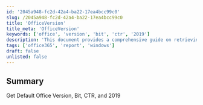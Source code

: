 ```yaml
---
id: '2045a948-fc2d-42a4-ba22-17ea4bcc99c0'
slug: /2045a948-fc2d-42a4-ba22-17ea4bcc99c0
title: 'OfficeVersion'
title_meta: 'OfficeVersion'
keywords: ['office', 'version', 'bit', 'ctr', '2019']
description: 'This document provides a comprehensive guide on retrieving the default version of Microsoft Office, including its bit version and Click-to-Run (CTR) status for the year 2019. It covers the necessary commands and procedures to obtain this information effectively.'
tags: ['office365', 'report', 'windows']
draft: false
unlisted: false
---
```


## Summary

Get Default Office Version, Bit, CTR, and 2019